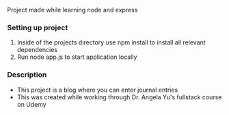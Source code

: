 Project made while learning node and express

### Setting up project
1. Inside of the projects directory use npm install to install all relevant dependencies
2. Run node app.js to start application locally

### Description
- This project is a blog where you can enter journal entries
- This was created while working through Dr. Angela Yu's fullstack course on Udemy
